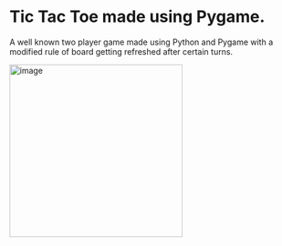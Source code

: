 # Tic Tac Toe made using Pygame.
A well known two player game made using Python and Pygame with a modified rule of board getting refreshed after certain turns.


<img width="303" alt="image" style="horizontal-align:middle" src="https://github.com/NateshReddy/tic-tac-toe-refreshed/assets/47558025/45ce384c-d9b6-4642-9fe1-61f1d898eda4">

